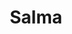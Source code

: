 ---
title:  "Salma"
username: salma-abumeeiz
displayname: Salma Abumeeiz
firstname: Salma
lastname: Abumeeiz
position: Research and Instruction Librarian (Online Learning & Scalable Teaching)
start-date: 
end-date:
category: Creative Team
bio: >- 
    
profile:
features:
    - feature-title: 
      feature-img: 
      feature-url: 
      feature-note: 
---
